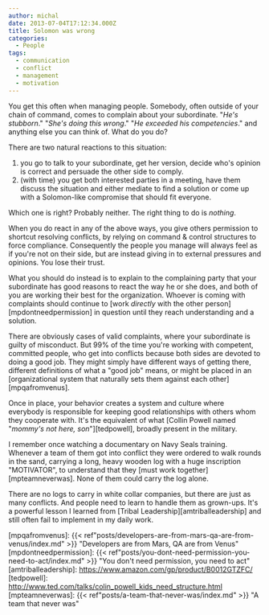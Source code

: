 ```yaml
---
author: michal
date: 2013-07-04T17:12:34.000Z
title: Solomon was wrong
categories:
  - People
tags:
  - communication
  - conflict
  - management
  - motivation
---
```


You get this often when managing people. Somebody, often outside of your chain of command, comes to complain about your subordinate. "*He's stubborn*." "*She's doing this wrong*." "*He exceeded his competencies*." and anything else you can think of. What do you do?

<!--more-->

There are two natural reactions to this situation:

1. you go to talk to your subordinate, get her version, decide who's opinion is correct and persuade the other side to comply.
2. (with time) you get both interested parties in a meeting, have them discuss the situation and either mediate to find a solution or come up with a Solomon-like compromise that should fit everyone.

Which one is right? Probably neither. The right thing to do is *nothing*.

When you do react in any of the above ways, you give others permission to shortcut resolving conflicts, by relying on command & control structures to force compliance. Consequently the people you manage will always feel as if you're not on their side, but are instead giving in to external pressures and opinions. You lose their trust.

What you should do instead is to explain to the complaining party that your subordinate has good reasons to react the way he or she does, and both of you are working their best for the organization. Whoever is coming with complaints should continue to [work *directly* with the other person][mpdontneedpermission] in question until they reach understanding and a solution.

There are obviously cases of valid complaints, where your subordinate is guilty of misconduct. But 99% of the time you're working with competent, committed people, who get into conflicts because both sides are devoted to doing a good job. They might simply have different ways of getting there, different definitions of what a "good job" means, or might be placed in an [organizational system that naturally sets them against each other][mpqafromvenus].

Once in place, your behavior creates a system and culture where everybody is responsible for keeping good relationships with others whom they cooperate with. It's the equivalent of what [Collin Powell named "*mommy's not here, son*"][tedpowell], broadly present in the military.

I remember once watching a documentary on Navy Seals training. Whenever a team of them got into conflict they were ordered to walk rounds in the sand, carrying a long, heavy wooden log with a huge inscription "MOTIVATOR", to understand that they [must work together][mpteamneverwas]. None of them could carry the log alone.

There are no logs to carry in white collar companies, but there are just as many conflicts. And people need to learn to handle them as grown-ups. It's a powerful lesson I learned from [Tribal Leadership][amtriballeadership] and still often fail to implement in my daily work.

[mpqafromvenus]: {{< ref"posts/developers-are-from-mars-qa-are-from-venus/index.md" >}} "Developers are from Mars, QA are from Venus"
[mpdontneedpermission]: {{< ref"posts/you-dont-need-permission-you-need-to-act/index.md" >}} "You don't need permission, you need to act"
[amtriballeadership]: https://www.amazon.com/gp/product/B0012GTZFC/
[tedpowell]: http://www.ted.com/talks/colin_powell_kids_need_structure.html
[mpteamneverwas]: {{< ref"posts/a-team-that-never-was/index.md" >}} "A team that never was"
